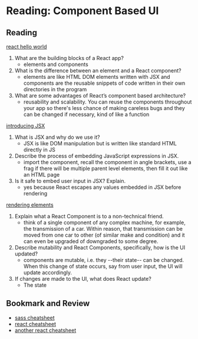 Reading: Component Based UI
===========================

Reading
-------

[react hello world](https://facebook.github.io/react/docs/hello-world.html)

1. What are the building blocks of a React app?
    * elements and components
2. What is the difference between an element and a React component?
    * elements are like HTML DOM elements written with JSX and components are the reusable snippets of code written in their own directories in the program
3. What are some advantages of React’s component based architecture?
    * reusability and scalability. You can reuse the components throughout your app so there's less chance of making careless bugs and they can be changed if necessary, kind of like a function

[introducing JSX](https://facebook.github.io/react/docs/introducing-jsx.html)

1. What is JSX and why do we use it?
    * JSX is like DOM manipulation but is written like standard HTML directly in JS
2. Describe the process of embedding JavaScript expressions in JSX.
    * import the component, recall the component in angle brackets, use a frag if there will be multiple parent level elements, then fill it out like an HTML page
3. Is it safe to embed user input in JSX? Explain.
    * yes because React escapes any values embedded in JSX before rendering

[rendering elements](https://facebook.github.io/react/docs/rendering-elements.html)

1. Explain what a React Component is to a non-technical friend.
    * think of a single component of any complex machine, for example, the transmission of a car. Within reason, that transmission can be moved from one car to other (of similar make and condition) and it can even be upgraded of downgraded to some degree.
2. Describe mutability and React Components, specifically, how is the UI updated?
    * components are mutable, i.e. they --their state-- can be changed. When this change of state occurs, say from user input, the UI will update accordingly.
3. If changes are made to the UI, what does React update?
    * The state

Bookmark and Review
-------------------

* [sass cheatsheet](https://devhints.io/sass)
* [react cheatsheet](https://devhints.io/react)
* [another react cheatsheet](https://reactcheatsheet.com/)
